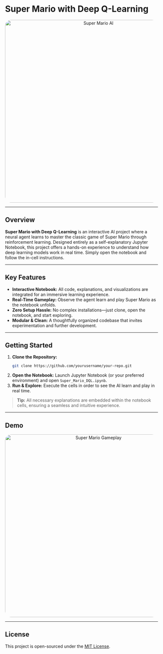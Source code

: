 
# Super Mario with Deep Q-Learning

<p align="center">
  <img src="https://i.pinimg.com/originals/63/dd/d7/63ddd7f601b6c9961e83fc5f45bd67f5.gif" alt="Super Mario AI" width="600"  style="border-radius: 20px; overflow: hidden;">
</p>

---

## Overview

**Super Mario with Deep Q-Learning** is an interactive AI project where a neural agent learns to master the classic game of Super Mario through reinforcement learning. Designed entirely as a self-explanatory Jupyter Notebook, this project offers a hands-on experience to understand how deep learning models work in real time. Simply open the notebook and follow the in-cell instructions.

---

## Key Features

- **Interactive Notebook:** All code, explanations, and visualizations are integrated for an immersive learning experience.
- **Real-Time Gameplay:** Observe the agent learn and play Super Mario as the notebook unfolds.
- **Zero Setup Hassle:** No complex installations—just clone, open the notebook, and start exploring.
- **Modular & Clean:** A thoughtfully organized codebase that invites experimentation and further development.

---

## Getting Started

1. **Clone the Repository:**
   ```bash
   git clone https://github.com/yourusername/your-repo.git
   ```
2. **Open the Notebook:**
   Launch Jupyter Notebook (or your preferred environment) and open `Super_Mario_DQL.ipynb`.
3. **Run & Explore:**
   Execute the cells in order to see the AI learn and play in real time.

> **Tip:** All necessary explanations are embedded within the notebook cells, ensuring a seamless and intuitive experience.

---

## Demo

<p align="center">
  <img src="super_mario.gif" alt="Super Mario Gameplay" width="600" style="border-radius: 20px; overflow: hidden;">
</p>



---

## License

This project is open-sourced under the [MIT License](LICENSE).

